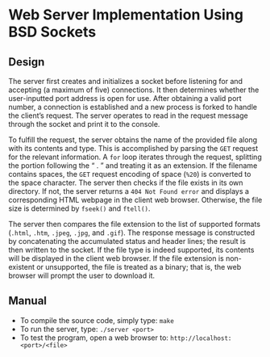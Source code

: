 # Web Server Implementation Using BSD Sockets
## Design
The server first creates and initializes a socket before listening for and accepting (a maximum of five) connections. It then determines whether the user-inputted port address is open for use. After obtaining a valid port number, a connection is established and a new process is forked to handle the client’s request. The server operates to read in the request message through the socket and print it to the console. 

To fulfill the request, the server obtains the name of the provided file along with its contents and type. This is accomplished by parsing the `GET` request for the relevant information. A `for` loop iterates through the request, splitting the portion following the “ . ” and treating it as an extension. If the filename contains spaces, the `GET` request encoding of space (`%20`) is converted to the space character. The server then checks if the file exists in its own directory. If not, the server returns a `404 Not Found error` and displays a corresponding HTML webpage in the client web browser. Otherwise, the file size is determined by `fseek()` and `ftell()`. 

The server then compares the file extension to the list of supported formats (`.html`, `.htm`, `.jpeg`, `.jpg`, and `.gif`). The response message is constructed by concatenating the accumulated status and header lines; the result is then written to the socket. If the file type is indeed supported, its contents will be displayed in the client web browser. If the file extension is non-existent or unsupported, the file is treated as a binary; that is, the web browser will prompt the user to download it.
## Manual
* To compile the source code, simply type: `make`
* To run the server, type: `./server <port>`
* To test the program, open a web browser to: `http://localhost:<port>/<file>`
